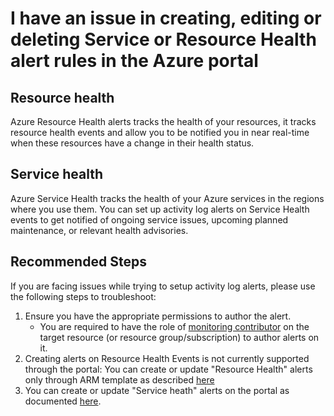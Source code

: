 <properties
    pageTitle="Issues configuring service health or resource health alert rules in the Azure portal"
    description="I'm trying to create, edit or delete a Service health or resource health alert rule, but I'm getting an error, or I don't know how to configure it"
    infoBubbleText=""
    service="microsoft.insights"
    resource="activityLogAlerts"
    authors="nolavime"
    ms.author="nolavime"
    displayOrder="1"
    articleId="alerts-crud-ui-health"
    diagnosticScenario=""
    selfHelpType="generic"
    supportTopicIds="32739806"
    resourceTags=""
    productPesIds="15454"
    cloudEnvironments="public,fairfax,mooncake,usnat,ussec"
    ownershipId="AzureMonitoring_Alerts_ActivityLogAndMetricAlerts"
/>

# **I have an issue in creating, editing or deleting Service or Resource Health alert rules in the Azure portal**

## Resource health

Azure Resource Health alerts tracks the health of your resources, it tracks resource health events and allow you to be notified you in near real-time when these resources have a change in their health status.

## Service health

Azure Service Health tracks the health of your Azure services in the regions where you use them. You can set up activity log alerts on Service Health events to get notified of ongoing service issues, upcoming planned maintenance, or relevant health advisories.


## **Recommended Steps**

If you are facing issues while trying to setup activity log alerts, please use the following steps to troubleshoot:

1. Ensure you have the appropriate permissions to author the alert.
    * You are required to have the role of [monitoring contributor](https://docs.microsoft.com/azure/azure-monitor/platform/roles-permissions-security#built-in-monitoring-roles) on the target resource (or resource group/subscription) to author alerts on it.
2. Creating alerts on Resource Health Events is not currently supported through the portal: You can create or update "Resource Health" alerts only through ARM template as described [here](https://docs.microsoft.com/azure/service-health/resource-health-alert-arm-template-guide)
3. You can create or update "Service heath" alerts on the portal as documented [here](https://docs.microsoft.com/azure/service-health/alerts-activity-log-service-notifications?toc=%2Fazure%2Fservice-health%2Ftoc.json).
